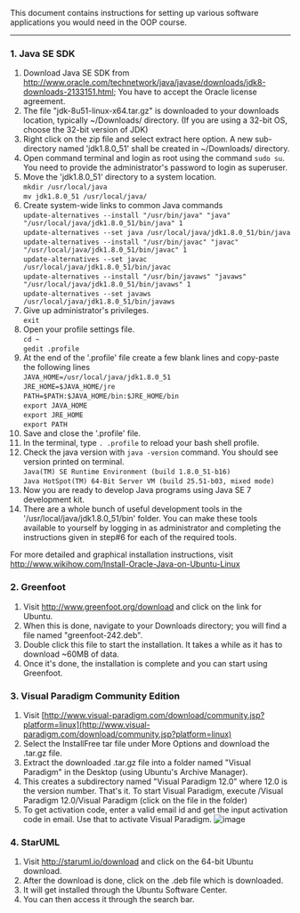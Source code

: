 This document contains instructions for setting up various software applications you would need in the OOP course.

---------------------------------
### 1. Java SE SDK
1. Download Java SE SDK from http://www.oracle.com/technetwork/java/javase/downloads/jdk8-downloads-2133151.html; You have to accept the Oracle license agreement.
2. The file "jdk-8u51-linux-x64.tar.gz" is downloaded to your downloads location, typically ~/Downloads/ directory. (If you are using a 32-bit OS, choose the 32-bit version of JDK)
3. Right click on the zip file and select extract here option. A new sub-directory named 'jdk1.8.0_51' shall be created in ~/Downloads/ directory.
4. Open command terminal and login as root using the command `sudo su`. You need to provide the administrator's password to login as superuser.
5. Move the 'jdk1.8.0_51' directory to a system location.   
    `mkdir /usr/local/java`  
    `mv jdk1.8.0_51 /usr/local/java/`
6. Create system-wide links to common Java commands   
    `update-alternatives --install "/usr/bin/java" "java" "/usr/local/java/jdk1.8.0_51/bin/java" 1`   
    `update-alternatives --set java /usr/local/java/jdk1.8.0_51/bin/java`   
    `update-alternatives --install "/usr/bin/javac" "javac" "/usr/local/java/jdk1.8.0_51/bin/javac" 1`      
    `update-alternatives --set javac /usr/local/java/jdk1.8.0_51/bin/javac`   
    `update-alternatives --install "/usr/bin/javaws" "javaws" "/usr/local/java/jdk1.8.0_51/bin/javaws" 1`   
    `update-alternatives --set javaws /usr/local/java/jdk1.8.0_51/bin/javaws`   
7. Give up administrator's privileges.   
     `exit`
8. Open your profile settings file.   
     `cd ~`   
      `gedit .profile`
9. At the end of the '.profile' file create a few blank lines and copy-paste the following lines   
     `JAVA_HOME=/usr/local/java/jdk1.8.0_51`   
      `JRE_HOME=$JAVA_HOME/jre`   
      `PATH=$PATH:$JAVA_HOME/bin:$JRE_HOME/bin`   
      `export JAVA_HOME`   
      `export JRE_HOME`   
      `export PATH`   
10. Save and close the '.profile' file.
11. In the terminal, type `. .profile` to reload your bash shell profile.
12. Check the java version with `java -version` command. You should see version printed on terminal.   
     `Java(TM) SE Runtime Environment (build 1.8.0_51-b16)`   
     `Java HotSpot(TM) 64-Bit Server VM (build 25.51-b03, mixed mode)`
13. Now you are ready to develop Java programs using Java SE 7 development kit.
14. There are a whole bunch of useful development tools in the '/usr/local/java/jdk1.8.0_51/bin' folder. You can make these tools available to yourself by logging in as administrator and completing the instructions given in step#6 for each of the required tools. 

For more detailed and graphical installation instructions, visit http://www.wikihow.com/Install-Oracle-Java-on-Ubuntu-Linux

### 2. Greenfoot
1. Visit http://www.greenfoot.org/download and click on the link for Ubuntu.
2. When this is done, navigate to your Downloads directory; you will find a file named "greenfoot-242.deb".
3. Double click this file to start the installation. It takes a while as it has to download ~60MB of data.
4. Once it's done, the installation is complete and you can start using Greenfoot.

### 3. Visual Paradigm Community Edition
1. Visit [http://www.visual-paradigm.com/download/community.jsp?platform=linux](http://www.visual-paradigm.com/download/community.jsp?platform=linux) 
2. Select the InstallFree tar file under More Options and download the .tar.gz file.
3. Extract the downloaded .tar.gz file into a folder named "Visual Paradigm" in the Desktop (using Ubuntu's Archive Manager).
4. This creates a subdirectory named "Visual Paradigm 12.0" where 12.0 is the version number. That's it. To start Visual Paradigm, execute /Visual Paradigm 12.0/Visual Paradigm (click on the file in the folder)
5. To get activation code, enter a valid email id and get the input activation code in email. Use that to activate Visual Paradigm. ![image](https://cloud.githubusercontent.com/assets/5674080/9276299/949221d2-42c0-11e5-869c-72eb4d7d1c9f.png)

### 4. StarUML
1. Visit http://staruml.io/download and click on the 64-bit Ubuntu download. 
2. After the download is done, click on the .deb file which is downloaded.
3. It will get installed through the Ubuntu Software Center. 
4. You can then access it through the search bar.
